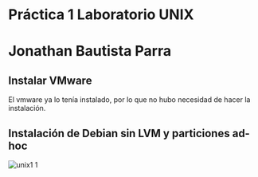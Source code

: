 # Práctica 1 Laboratorio UNIX
# Jonathan Bautista Parra

## Instalar VMware
El vmware ya lo tenía instalado, por lo que no hubo necesidad de hacer la instalación. 

## Instalación de Debian sin LVM y particiones ad-hoc

![unix1 1](https://github.com/user-attachments/assets/49267c38-6172-4c32-be36-801e9388d6e8)

